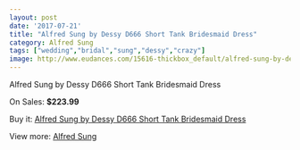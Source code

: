 ```yaml
---
layout: post
date: '2017-07-21'
title: "Alfred Sung by Dessy D666 Short Tank Bridesmaid Dress"
category: Alfred Sung
tags: ["wedding","bridal","sung","dessy","crazy"]
image: http://www.eudances.com/15616-thickbox_default/alfred-sung-by-dessy-d666-short-tank-bridesmaid-dress.jpg
---
```

Alfred Sung by Dessy D666 Short Tank Bridesmaid Dress

On Sales: **$223.99**
<a href="https://www.eudances.com/en/alfred-sung/4614-alfred-sung-by-dessy-d666-short-tank-bridesmaid-dress.html"><amp-img layout="responsive" width="600" height="600" src="//www.eudances.com/15616-thickbox_default/alfred-sung-by-dessy-d666-short-tank-bridesmaid-dress.jpg" alt="Alfred Sung by Dessy D666 Short Tank Bridesmaid Dress 0" /></a>
<a href="https://www.eudances.com/en/alfred-sung/4614-alfred-sung-by-dessy-d666-short-tank-bridesmaid-dress.html"><amp-img layout="responsive" width="600" height="600" src="//www.eudances.com/15619-thickbox_default/alfred-sung-by-dessy-d666-short-tank-bridesmaid-dress.jpg" alt="Alfred Sung by Dessy D666 Short Tank Bridesmaid Dress 1" /></a>
<a href="https://www.eudances.com/en/alfred-sung/4614-alfred-sung-by-dessy-d666-short-tank-bridesmaid-dress.html"><amp-img layout="responsive" width="600" height="600" src="//www.eudances.com/15618-thickbox_default/alfred-sung-by-dessy-d666-short-tank-bridesmaid-dress.jpg" alt="Alfred Sung by Dessy D666 Short Tank Bridesmaid Dress 2" /></a>
<a href="https://www.eudances.com/en/alfred-sung/4614-alfred-sung-by-dessy-d666-short-tank-bridesmaid-dress.html"><amp-img layout="responsive" width="600" height="600" src="//www.eudances.com/15617-thickbox_default/alfred-sung-by-dessy-d666-short-tank-bridesmaid-dress.jpg" alt="Alfred Sung by Dessy D666 Short Tank Bridesmaid Dress 3" /></a>

Buy it: [Alfred Sung by Dessy D666 Short Tank Bridesmaid Dress](https://www.eudances.com/en/alfred-sung/4614-alfred-sung-by-dessy-d666-short-tank-bridesmaid-dress.html "Alfred Sung by Dessy D666 Short Tank Bridesmaid Dress")

View more: [Alfred Sung](https://www.eudances.com/en/52-alfred-sung "Alfred Sung")